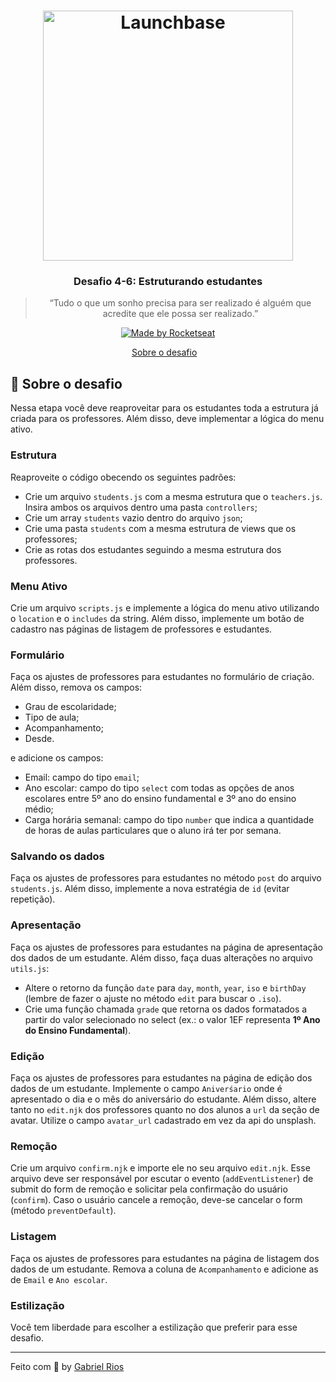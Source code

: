 <h1 align="center">
    <img alt="Launchbase" src="https://storage.googleapis.com/golden-wind/bootcamp-launchbase/logo.png" width="400px" />
</h1>

<h3 align="center">
  Desafio 4-6: Estruturando estudantes
</h3>

<blockquote align="center">“Tudo o que um sonho precisa para ser realizado é alguém que acredite que ele possa ser realizado.”</blockquote>

<p align="center">

  <a href="https://rocketseat.com.br">
    <img alt="Made by Rocketseat" src="https://img.shields.io/badge/made%20by-Rocketseat-%23F8952D">
  </a>
  
</p>

<p align="center">
  <a href="#rocket-sobre-o-desafio">Sobre o desafio</a>&nbsp;&nbsp;&nbsp;
</p>

## :rocket: Sobre o desafio

Nessa etapa você deve reaproveitar para os estudantes toda a estrutura já criada para os professores. Além disso, deve implementar a lógica do menu ativo.

### Estrutura

Reaproveite o código obecendo os seguintes padrões:

- Crie um arquivo `students.js` com a mesma estrutura que o `teachers.js`. Insira ambos os arquivos dentro uma pasta `controllers`;
- Crie um array `students` vazio dentro do arquivo `json`;
- Crie uma pasta `students` com a mesma estrutura de views que os professores;
- Crie as rotas dos estudantes seguindo a mesma estrutura dos professores.

### Menu Ativo

Crie um arquivo `scripts.js` e implemente a lógica do menu ativo utilizando o `location` e o `includes` da string. Além disso, implemente um botão de cadastro nas páginas de listagem de professores e estudantes.

### Formulário

Faça os ajustes de professores para estudantes no formulário de criação. Além disso, remova os campos:

- Grau de escolaridade;
- Tipo de aula;
- Acompanhamento;
- Desde.

e adicione os campos:

- Email: campo do tipo `email`;
- Ano escolar: campo do tipo `select` com todas as opções de anos escolares entre 5º ano do ensino fundamental e 3º ano do ensino médio;
- Carga horária semanal: campo do tipo `number` que indica a quantidade de horas de aulas particulares que o aluno irá ter por semana.

### Salvando os dados

Faça os ajustes de professores para estudantes no método `post` do arquivo `students.js`. Além disso, implemente a nova estratégia de `id` (evitar repetição).

### Apresentação

Faça os ajustes de professores para estudantes na página de apresentação dos dados de um estudante. Além disso, faça duas alterações no arquivo `utils.js`:

- Altere o retorno da função `date` para `day`, `month`, `year`, `iso` e `birthDay` (lembre de fazer o ajuste no método `edit` para buscar o `.iso`).
- Crie uma função chamada `grade` que retorna os dados formatados a partir do valor selecionado no select (ex.: o valor 1EF representa **1º Ano do Ensino Fundamental**).

### Edição

Faça os ajustes de professores para estudantes na página de edição dos dados de um estudante. Implemente o campo `Aniverśario` onde é apresentado o dia e o mês do aniversário do estudante. Além disso, altere tanto no `edit.njk` dos professores quanto no dos alunos a `url` da seção de avatar. Utilize o campo `avatar_url` cadastrado em vez da api do unsplash.

### Remoção

Crie um arquivo `confirm.njk` e importe ele no seu arquivo `edit.njk`. Esse arquivo deve ser responsável por escutar o evento (`addEventListener`) de submit do form de remoção e solicitar pela confirmação do usuário (`confirm`). Caso o usuário cancele a remoção, deve-se cancelar o form (método `preventDefault`).

### Listagem

Faça os ajustes de professores para estudantes na página de listagem dos dados de um estudante. Remova a coluna de `Acompanhamento` e adicione as de `Email` e `Ano escolar`.

### Estilização

Você tem liberdade para escolher a estilização que preferir para esse desafio.

---

Feito com :black_heart: by [Gabriel Rios](https://www.linkedin.com/in/grioos/)
